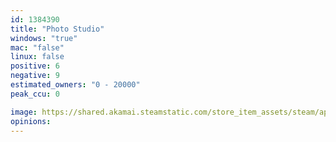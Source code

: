 ```yaml
---
id: 1384390
title: "Photo Studio"
windows: "true"
mac: "false"
linux: false
positive: 6
negative: 9
estimated_owners: "0 - 20000"
peak_ccu: 0

image: https://shared.akamai.steamstatic.com/store_item_assets/steam/apps/1384390/header.jpg?t=1728378070
opinions:
---
```

